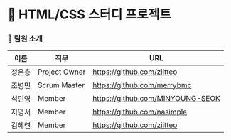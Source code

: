 # 📅 HTML/CSS 스터디 프로젝트

### 👩 팀원 소개
| 이름 | 직무 | URL |
| ------ | ---- | ---- |
| 정은총 | Project Owner |https://github.com/ziitteo |
| 조병민 | Scrum Master |https://github.com/merrybmc |
| 석민영 | Member |https://github.com/MINYOUNG-SEOK |
| 지영서 | Member |https://github.com/nasimple |
| 김혜련 | Member |https://github.com/ziitteo |
